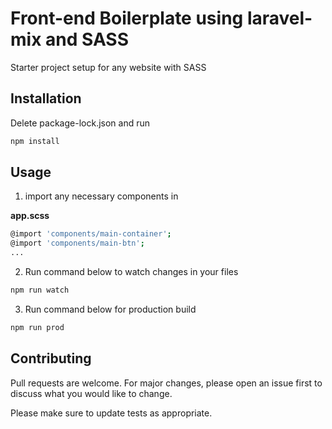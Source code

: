 # Front-end Boilerplate using laravel-mix and SASS

Starter project setup for any website with SASS 

## Installation
Delete package-lock.json and run

```bash
npm install
```

## Usage

1. import any necessary components in

**app.scss**
```bash
@import 'components/main-container';
@import 'components/main-btn';
...
```

2. Run command below to watch changes in your files

```bash
npm run watch
```

3. Run command below for production build
```bash
npm run prod
```

## Contributing
Pull requests are welcome. For major changes, please open an issue first to discuss what you would like to change.

Please make sure to update tests as appropriate.
